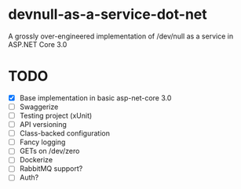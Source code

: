 # devnull-as-a-service-dot-net
A grossly over-engineered implementation of /dev/null as a service in ASP.NET Core 3.0

# TODO
- [x] Base implementation in basic asp-net-core 3.0
- [ ] Swaggerize
- [ ] Testing project (xUnit)
- [ ] API versioning
- [ ] Class-backed configuration
- [ ] Fancy logging
- [ ] GETs on /dev/zero
- [ ] Dockerize
- [ ] RabbitMQ support?
- [ ] Auth?
